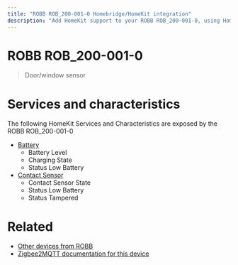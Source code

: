 ```yaml
---
title: "ROBB ROB_200-001-0 Homebridge/HomeKit integration"
description: "Add HomeKit support to your ROBB ROB_200-001-0, using Homebridge, Zigbee2MQTT and homebridge-z2m."
---
```

<!---
This file has been GENERATED using src/docgen/docgen.ts
DO NOT EDIT THIS FILE MANUALLY!
-->
# ROBB ROB_200-001-0
> Door/window sensor


# Services and characteristics
The following HomeKit Services and Characteristics are exposed by
the ROBB ROB_200-001-0

* [Battery](../../battery.md)
  * Battery Level
  * Charging State
  * Status Low Battery
* [Contact Sensor](../../sensors.md)
  * Contact Sensor State
  * Status Low Battery
  * Status Tampered


# Related
* [Other devices from ROBB](../index.md#robb)
* [Zigbee2MQTT documentation for this device](https://www.zigbee2mqtt.io/devices/ROB_200-001-0.html)